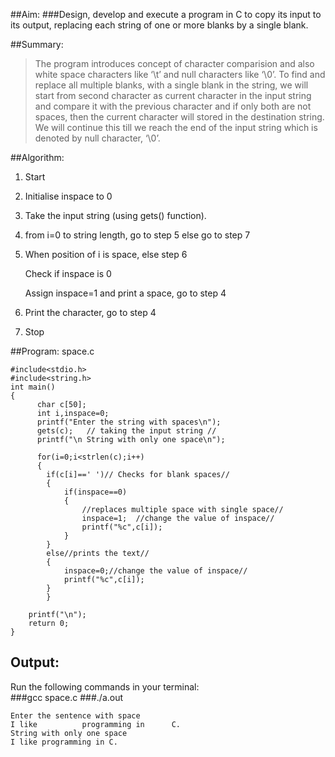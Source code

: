 ##Aim:
###Design, develop and execute a program in C to copy its input to its output,    replacing each string of one or more blanks by a single blank.

##Summary:
>The program introduces concept of character comparision and also white space characters like ‘\t’ and null characters like ‘\0’. To find and replace all multiple blanks, with a single blank in the string, we will start from second character as current character in the input string and compare it with the previous character and if only both are not spaces, then the current character will stored in the destination string. We will continue this till we reach the end of the input string which is denoted by null character, ‘\0’.

##Algorithm:
1. Start
2. Initialise inspace to 0
3. Take the input string (using gets() function).
4. from i=0 to string length,  go to step 5  else go to step 7
5. When position of i is space, else step 6
		 
	Check if inspace is 0
	
	Assign inspace=1 and print a space, go to step 4	

6. Print the character, go to step 4
7. Stop

##Program: space.c

	#include<stdio.h>
	#include<string.h>
	int main()
	{
	      char c[50];
	      int i,inspace=0;
	      printf("Enter the string with spaces\n");
	      gets(c);   // taking the input string //
	      printf("\n String with only one space\n");
	
	      for(i=0;i<strlen(c);i++)
	      {
			if(c[i]==' ')// Checks for blank spaces//
			{
				if(inspace==0)
				{ 
					//replaces multiple space with single space// 
					inspace=1;  //change the value of inspace//
					printf("%c",c[i]);
				}
			}
			else//prints the text//
			{	
				inspace=0;//change the value of inspace//
				printf("%c",c[i]);
			}
	        }
	     	
		printf("\n");
		return 0;
	}
	
## Output:

Run the following commands in your terminal:<br>
###gcc space.c
###./a.out     
     

	Enter the sentence with space 
	I like          programming in      C.
	String with only one space 
	I like programming in C.                                                                                     
                                              
